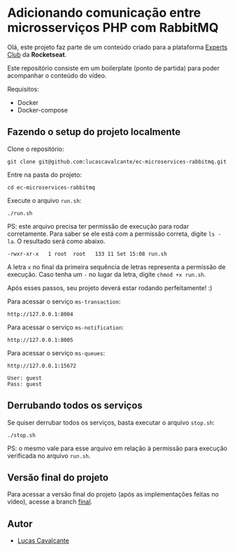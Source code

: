 # Adicionando comunicação entre microsserviços PHP com RabbitMQ

Olá, este projeto faz parte de um conteúdo criado para a plataforma [Experts Club](https://rocketseat.com.br/expertsclub) da **Rocketseat**.

Este repositório consiste em um boilerplate (ponto de partida) para poder acompanhar o conteúdo do vídeo.

Requisitos:
* Docker
* Docker-compose

## Fazendo o setup do projeto localmente

Clone o repositório:
```
git clone git@github.com:lucascavalcante/ec-microservices-rabbitmq.git
```

Entre na pasta do projeto:
```
cd ec-microservices-rabbitmq
```

Execute o arquivo `run.sh`:
```
./run.sh
```

PS: este arquivo precisa ter permissão de execução para rodar corretamente. Para saber se ele está com a permissão correta, digite `ls -la`. O resultado será como abaixo.
```
-rwxr-xr-x   1 root  root   133 11 Set 15:08 run.sh
```
A letra `x` no final da primeira sequência de letras representa a permissão de execução. Caso tenha um `-` no lugar da letra, digite `chmod +x run.sh`.

Após esses passos, seu projeto deverá estar rodando perfeitamente! :)

Para acessar o serviço `ms-transaction`:
```
http://127.0.0.1:8004
```

Para acessar o serviço `ms-notification`:
```
http://127.0.0.1:8005
```

Para acessar o serviço `ms-queues`:
```
http://127.0.0.1:15672

User: guest
Pass: guest
```

## Derrubando todos os serviços

Se quiser derrubar todos os serviços, basta executar o arquivo `stop.sh`:
```
./stop.sh
```
PS: o mesmo vale para esse arquivo em relação à permissão para execução verificada no arquivo `run.sh`.

## Versão final do projeto

Para acessar a versão final do projeto (após as implementações feitas no vídeo), acesse a branch [final](https://github.com/lucascavalcante/ec-microservices-rabbitmq/tree/final).

## Autor

* [Lucas Cavalcante](https://lucascavalcante.dev)